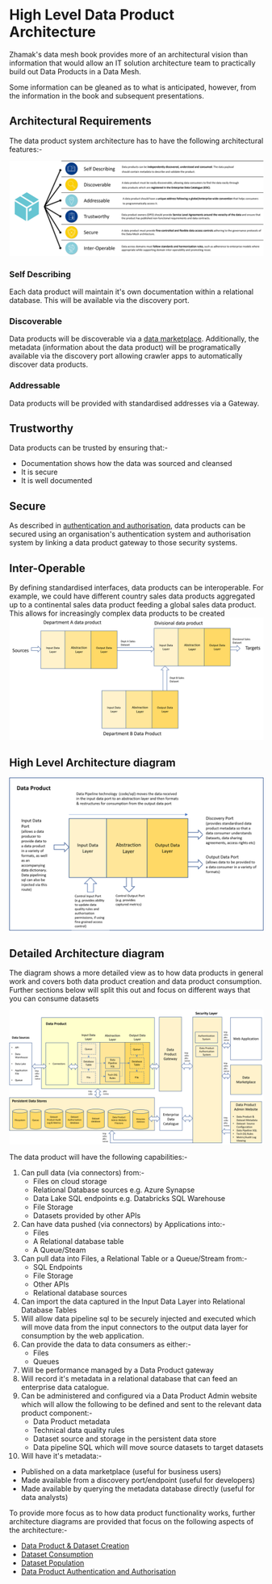 # High Level Data Product Architecture

Zhamak's data mesh book provides more of an architectural vision than information that would allow an IT solution architecture team to practically build out Data Products in a Data Mesh.

Some information can be gleaned as to what is anticipated, however, from the information in the book and subsequent presentations.

## Architectural Requirements

The data product system architecture has to have the following architectural features:-

![data product architectural features](dp-architectural-features.png)

### Self Describing 
Each data product will maintain it's own documentation within a relational database. This will be available via the discovery port.

### Discoverable
Data products will be discoverable via a [data marketplace](data-marketplace.md). Additionally, the metadata (information about the data product) will be programatically available via the discovery port allowing crawler apps to automatically discover data products.

### Addressable
Data products will be provided with standardised addresses via a Gateway.

## Trustworthy
Data products can be trusted by ensuring that:-
* Documentation shows how the data was sourced and cleansed
* It is secure
* It is well documented

## Secure
As described in [authentication and authorisation](dp-authentication.md), data products can be secured using an organisation's authentication system and authorisation system by linking a data product gateway to those security systems.

## Inter-Operable
By defining standardised interfaces, data products can be interoperable. 
For example, we could have different country sales data products aggregated up to a continental sales data product  feeding a 
global sales data product. This allows for increasingly complex data products to be created
![image](dp-interoperability.png)

## High Level Architecture diagram
![image](dp-layer-architecture.png)

## Detailed Architecture diagram

The diagram shows a more detailed view as to how data products in general work and covers both data product creation and data product consumption.
Further sections below will split this out and focus on different ways that you can consume datasets

![detailed data product architecture](detailed-dp-architecture-overview.png)

The data product will have the following capabilities:-
1. Can pull data (via connectors) from:-
   * Files on cloud storage
   * Relational Database sources e.g. Azure Synapse
   * Data Lake SQL endpoints e.g. Databricks SQL Warehouse
   * File Storage
   * Datasets provided by other APIs
2. Can have data pushed (via connectors) by Applications into:-
   * Files
   * A Relational database table
   * A Queue/Steam
3. Can pull data into Files, a Relational Table or a Queue/Stream from:- 
   * SQL Endpoints
   * File Storage
   * Other APIs
   * Relational database sources
4. Can import the data captured in the Input Data Layer into Relational Database Tables 
5. Will allow data pipeline sql to be securely injected and executed which will move data from the input connectors to the output data layer for consumption by the web application.
6. Can provide the data to data consumers as either:-
   * Files
   * Queues
7. Will be performance managed by a Data Product gateway
8. Will record it's metadata in a relational database that can feed an enterprise data catalogue.
9. Can be administered and configured via a Data Product Admin website which will allow the following to be defined and sent to the relevant data product component:-
   * Data Product metadata
   * Technical data quality rules
   * Dataset source and storage in the persistent data store
   * Data pipeline SQL which will move source datasets to target datasets
10. Will have it's metadata:-
   * Published on a data marketplace (useful for business users)
   * Made available from a discovery port/endpoint (useful for developers)
   * Made available by querying the metadata database directly (useful for data analysts)

To provide more focus as to how data product functionality works, 
further architecture diagrams are provided that focus on the following aspects of the architecture:-
* [Data Product & Dataset Creation](data-product-and-dataset-creation.md)
* [Dataset Consumption](dataset-consumption.md)
* [Dataset Population](dataset-population.md)
* [Data Product Authentication and Authorisation](dp-authentication.md)



